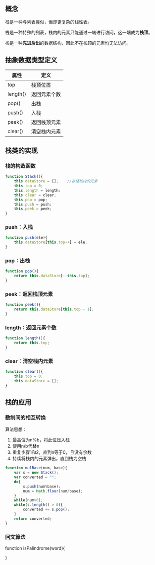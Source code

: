 ## 概念

栈是一种与列表类似，但却更复杂的线性表。

栈是一种特殊的列表，栈内的元素只能通过一端进行访问，这一端成为**栈顶**。

栈是一种**先进后出**的数据结构，因此不在栈顶的元素均无法访问。


## 抽象数据类型定义

| 属性       | 定义              |
|------------|------------------|
| top        |  栈顶位置         |
| length()   |  返回元素个数      |
| pop()      |  出栈             |
| push()     |  入栈             |
| peek()     |  返回栈顶元素      |
| clear()    |  清空栈内元素      |

## 栈类的实现

### 栈的构造函数

```js
function Stack(){
    this.dataStore = [];    //存储栈内的元素
    this.top = 0;
    this.length = length;
    this.clear = clear;
    this.pop = pop;
    this.push = push;
    this.peek = peek;
}
```

### push：入栈

```js
function push(ele){
    this.dataStore[this.top++] = ele;
}
```

### pop：出栈

```js
function pop(){
    return this.dataStore[--this.top];
}
```

### peek：返回栈顶元素

```js
function peek(){
    return this.dataStore[this.top - 1];
}
```

### length：返回元素个数

```js
function length(){
    return this.top;
}
```

### clear：清空栈内元素

```js
function clear(){
    this.top = 0;
    this.dataStore = [];
}
```

## 栈的应用

### 数制间的相互转换

算法思想：

1. 最高位为n%b，将此位压入栈
2. 使用n/b代替n
3. 重复步骤1和2，直到n等于0，且没有余数
4. 持续将栈内的元素弹出，直到栈为空栈 


```js
function mulBase(num, base){
    var s = new Stack();
    var converted = "";
    do{
        s.push(num%base);
        num = Math.floor(num/base);
    }
    while(num>0);
    while(s.length() > 0){
        converted += s.pop();
    }
    return converted;
}
```

### 回文算法

function isPalindrome(word){
    
}
